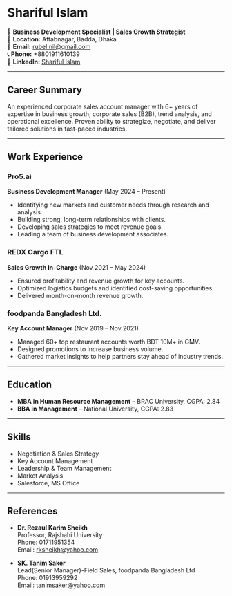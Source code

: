 # Shariful Islam  
🌟 **Business Development Specialist | Sales Growth Strategist**  
📍 **Location:** Aftabnagar, Badda, Dhaka  
📧 **Email:** [rubel.nil@gmail.com](mailto:rubel.nil@gmail.com)  
📞 **Phone:** +8801911610139  
🔗 **LinkedIn:** [Shariful Islam](https://www.linkedin.com/in/shariful-islam-28339256/)  

---

## Career Summary  
An experienced corporate sales account manager with 6+ years of expertise in business growth, corporate sales (B2B), trend analysis, and operational excellence. Proven ability to strategize, negotiate, and deliver tailored solutions in fast-paced industries.

---

## Work Experience  

### **Pro5.ai**  
**Business Development Manager** (May 2024 – Present)  
- Identifying new markets and customer needs through research and analysis.  
- Building strong, long-term relationships with clients.  
- Developing sales strategies to meet revenue goals.  
- Leading a team of business development associates.  

### **REDX Cargo FTL**  
**Sales Growth In-Charge** (Nov 2021 – May 2024)  
- Ensured profitability and revenue growth for key accounts.  
- Optimized logistics budgets and identified cost-saving opportunities.  
- Delivered month-on-month revenue growth.  

### **foodpanda Bangladesh Ltd.**  
**Key Account Manager** (Nov 2019 – Nov 2021)  
- Managed 60+ top restaurant accounts worth BDT 10M+ in GMV.  
- Designed promotions to increase business volume.  
- Gathered market insights to help partners stay ahead of industry trends.

---

## Education  

- **MBA in Human Resource Management** – BRAC University, CGPA: 2.84  
- **BBA in Management** – National University, CGPA: 2.83  

---

## Skills  
- Negotiation & Sales Strategy  
- Key Account Management  
- Leadership & Team Management  
- Market Analysis  
- Salesforce, MS Office  

---

## References  

- **Dr. Rezaul Karim Sheikh**  
  Professor, Rajshahi University  
  Phone: 01711951354  
  Email: [rksheikh@yahoo.com](mailto:rksheikh@yahoo.com)  

- **SK. Tanim Saker**  
  Lead(Senior Manager)-Field Sales,
  foodpanda Bangladesh Ltd  
  Phone: 01913959292  
  Email: [tanimsaker@yahoo.com](mailto:tanimsaker@yahoo.com)
